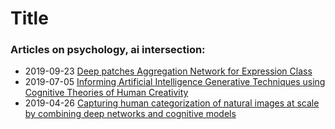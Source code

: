
# Title

### Articles on psychology, ai intersection:
- 2019-09-23 [Deep patches Aggregation Network for Expression Class](https://arxiv.org/pdf/1909.10305)
- 2019-07-05 [Informing Artificial Intelligence Generative Techniques using Cognitive Theories of Human Creativity](arxiv.org/pdf/1812.05556)
- 2019-04-26 [Capturing human categorization of natural images at scale by combining deep networks and cognitive models](https://arxiv.org/pdf/1904.12690)

